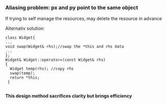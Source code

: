 ### Aliasing problem: px and py point to the same object
If trying to self manage the resources, may delete the resource in advance

Alternativ solution:
```
class Widget{
...
void swap(Widget& rhs);//swap the *this and rhs data
...
};
Widget& Widget::operator=(const Widget& rhs)
{
  Widget temp(rhs); //copy rhs
  swap(temp);       
  return *this;
 }
 
 ```
**This design method sacrifices clarity but brings efficiency** 
